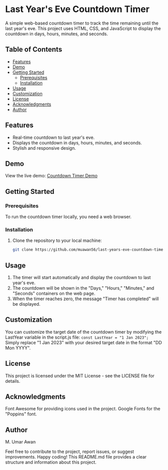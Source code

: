 # Last Year's Eve Countdown Timer

A simple web-based countdown timer to track the time remaining until the last year's eve. This project uses 
HTML, CSS, and JavaScript to display the countdown in days, hours, minutes, and seconds.

## Table of Contents

- [Features](#features)
- [Demo](#demo)
- [Getting Started](#getting-started)
  - [Prerequisites](#prerequisites)
  - [Installation](#installation)
- [Usage](#usage)
- [Customization](#customization)
- [License](#license)
- [Acknowledgments](#acknowledgments)
- [Author](#author)

## Features

- Real-time countdown to last year's eve.
- Displays the countdown in days, hours, minutes, and seconds.
- Stylish and responsive design.

## Demo

View the live demo: [Countdown Timer Demo](http://127.0.0.1:5500/CounterTimer/index.html)

## Getting Started

### Prerequisites

To run the countdown timer locally, you need a web browser.

### Installation

1. Clone the repository to your local machine:

   ```bash
   git clone https://github.com/muawan56/last-years-eve-countdown-timer.git

## Usage
1. The timer will start automatically and display the countdown to last year's eve.
2. The countdown will be shown in the "Days," "Hours," "Minutes," and "Seconds" containers on the web page.
3. When the timer reaches zero, the message "Timer has completed" will be displayed.

## Customization
You can customize the target date of the countdown timer by modifying the LastYear variable in the script.js file:
```const LastYear = "1 Jan 2023";```
Simply replace "1 Jan 2023" with your desired target date in the format "DD Mon YYYY".

## License
This project is licensed under the MIT License - see the LICENSE file for details.

## Acknowledgments
Font Awesome for providing icons used in the project.
Google Fonts for the "Poppins" font.

## Author
M. Umar Awan

Feel free to contribute to the project, report issues, or suggest improvements. Happy coding!
This README.md file provides a clear structure and information about 
this project.

